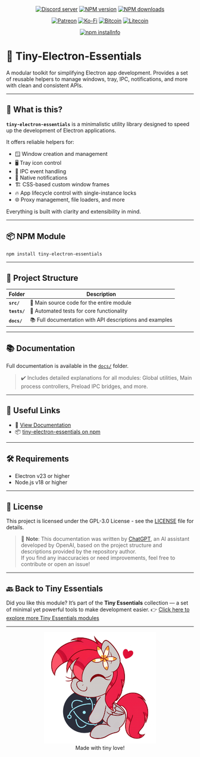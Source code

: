 <div align="center">
<p>
    <a href="https://discord.gg/TgHdvJd"><img src="https://img.shields.io/discord/413193536188579841?color=7289da&logo=discord&logoColor=white" alt="Discord server" /></a>
    <a href="https://www.npmjs.com/package/tiny-electron-essentials"><img src="https://img.shields.io/npm/v/tiny-electron-essentials.svg?maxAge=3600" alt="NPM version" /></a>
    <a href="https://www.npmjs.com/package/tiny-electron-essentials"><img src="https://img.shields.io/npm/dt/tiny-electron-essentials.svg?maxAge=3600" alt="NPM downloads" /></a>
</p>
<p>
    <a href="https://www.patreon.com/JasminDreasond"><img src="https://img.shields.io/badge/donate-patreon-F96854.svg?logo=patreon" alt="Patreon" /></a>
    <a href="https://ko-fi.com/jasmindreasond"><img src="https://img.shields.io/badge/donate-ko%20fi-29ABE0.svg?logo=ko-fi" alt="Ko-Fi" /></a>
    <a href="https://chain.so/address/BTC/bc1qnk7upe44xrsll2tjhy5msg32zpnqxvyysyje2g"><img src="https://img.shields.io/badge/donate-bitcoin-F7931A.svg?logo=bitcoin" alt="Bitcoin" /></a>
    <a href="https://chain.so/address/LTC/ltc1qchk520v4u8334n5dntmgeja55gc5g5rrkgpd4f"><img src="https://img.shields.io/badge/donate-litecoin-345D9D.svg?logo=litecoin" alt="Litecoin" /></a>
</p>
<p>
    <a href="https://nodei.co/npm/tiny-electron-essentials/"><img src="https://nodei.co/npm/tiny-electron-essentials.png?downloads=true&stars=true" alt="npm installnfo" /></a>
</p>
</div>

# 🚀 Tiny-Electron-Essentials

A modular toolkit for simplifying Electron app development.
Provides a set of reusable helpers to manage windows, tray, IPC, notifications, and more with clean and consistent APIs.

---

## 🧠 What is this?

**`tiny-electron-essentials`** is a minimalistic utility library designed to speed up the development of Electron applications.

It offers reliable helpers for:

* 🪟 Window creation and management
* 🖥️ Tray icon control
* 🔗 IPC event handling
* 🔔 Native notifications
* 🏗️ CSS-based custom window frames
* 🔥 App lifecycle control with single-instance locks
* 🌐 Proxy management, file loaders, and more

Everything is built with clarity and extensibility in mind.

---

## 📦 NPM Module

```bash
npm install tiny-electron-essentials
```

---

## 📂 Project Structure

| Folder       | Description                                              |
| ------------ | -------------------------------------------------------- |
| **`src/`**   | 🧠 Main source code for the entire module                |
| **`tests/`** | 🧪 Automated tests for core functionality                |
| **`docs/`**  | 📚 Full documentation with API descriptions and examples |

---

## 📚 Documentation

Full documentation is available in the [`docs/`](./docs) folder.

> ✔️ Includes detailed explanations for all modules:
> Global utilities, Main process controllers, Preload IPC bridges, and more.

---

## 🔗 Useful Links

* 🧠 [View Documentation](./docs)
* 📦 [tiny-electron-essentials on npm](https://www.npmjs.com/package/tiny-electron-essentials)

---

## 🛠️ Requirements

* Electron v23 or higher
* Node.js v18 or higher

---

## 📝 License

This project is licensed under the GPL-3.0 License - see the [LICENSE](LICENSE) file for details.

> 🧠 **Note**: This documentation was written by [ChatGPT](https://openai.com/chatgpt), an AI assistant developed by OpenAI, based on the project structure and descriptions provided by the repository author.  
> If you find any inaccuracies or need improvements, feel free to contribute or open an issue!

---

## 🔙 Back to Tiny Essentials

Did you like this module? It’s part of the **Tiny Essentials** collection — a set of minimal yet powerful tools to make development easier.
👉 [Click here to explore more Tiny Essentials modules](https://github.com/JasminDreasond/Tiny-Essentials)

---

<div align="center">
<a href="./img/"><img src="./img/6c2df338-5257-4a2d-9dea-14f9f4ae8aba2.png" height="300" /></a>
<br/>
Made with tiny love!
</div>